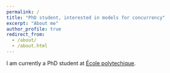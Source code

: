```yaml
---
permalink: /
title: "PhD student, interested in models for concurrency"
excerpt: "About me"
author_profile: true
redirect_from: 
  - /about/
  - /about.html
---
```


I am currently a PhD student at [École polytechique](https://www.polytechnique.edu).

